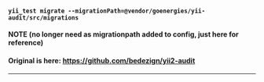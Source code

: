 
#### ```yii_test migrate --migrationPath=@vendor/goenergies/yii-audit/src/migrations``` 
**NOTE (no longer need as migrationpath added to config, just here for reference)**

#### Original is here: https://github.com/bedezign/yii2-audit

---


